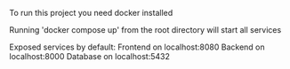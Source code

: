 To run this project you need docker installed

Running 'docker compose up' from the root directory will start all services

Exposed services by default:
Frontend on localhost:8080
Backend on localhost:8000
Database on localhost:5432
